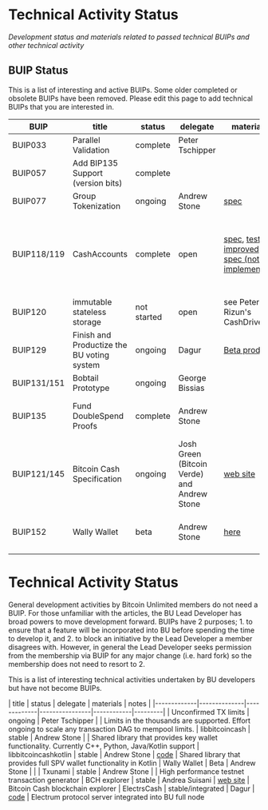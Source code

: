 # Technical Activity Status
*Development status and materials related to passed technical BUIPs and other technical activity*

## BUIP Status

This is a list of interesting and active BUIPs.   Some older completed or obsolete BUIPs have been removed.  Please edit this page to add technical BUIPs that you are interested in.

| BUIP | title | status | delegate | materials | notes |
|-------------|--------------|-------------|----------------|------------|---------|
| BUIP033 | Parallel Validation | complete | Peter Tschipper | | deployed in BU full node
| BUIP057 | Add BIP135 Support (version bits) | complete | | | deployed in BU full node
| BUIP077 | Group Tokenization | ongoing | Andrew Stone | [spec](https://docs.google.com/document/d/1X-yrqBJNj6oGPku49krZqTMGNNEWnUJBRFjX7fJXvTs/edit?usp=sharing)  | deployed in [nextchain](http://nextchain.cash)
| BUIP118/119 | CashAccounts | complete | open | [spec](https://gitlab.com/cash-accounts/specification/blob/master/SPECIFICATION.md), [test](https://github.com/BitcoinUnlimited/BitcoinUnlimited/blob/dev/qa/rpc-tests/electrum_cashaccount.py), [improved spec (not implemented)](https://github.com/BitcoinUnlimited/ElectrsCash/pull/23) | It was decided to deploy this in ElectrsCash rather than the full node wallet
| BUIP120 | immutable stateless storage | not started | open | see Peter Rizun's CashDrive  | waiting for a contributor
| BUIP129 | Finish and Productize the BU voting system | ongoing  | Dagur  | [Beta product](https://voter.cash)  | Working web site and app
| BUIP131/151 | Bobtail Prototype | ongoing  | George Bissias |   | In development
| BUIP135 | Fund DoubleSpend Proofs | complete | Andrew Stone | | DS proofs deployed into BU full node
| BUIP121/145 | Bitcoin Cash Specification | ongoing | Josh Green (Bitcoin Verde) and Andrew Stone | [web site](http://reference.cash) | Usable as a resource.  More details being added.
| BUIP152 | Wally Wallet | beta | Andrew Stone | [here](/wally) | working SPV p2p & electrum wallet

# Technical Activity Status

General development activities by Bitcoin Unlimited members do not need a BUIP.  For those unfamiliar with the articles, the BU Lead Developer has broad powers to move development forward.  BUIPs have 2 purposes; 1. to ensure that a feature will be incorporated into BU before spending the time to develop it, and 2. to block an initiative by the Lead Developer a member disagrees with.  However, in general the Lead Developer seeks permission from the membership via BUIP for any major change (i.e. hard fork) so the membership does not need to resort to 2.

This is a list of interesting technical activities undertaken by BU developers but have not become BUIPs.

| title | status | delegate | materials | notes |
|-------------|--------------|-------------|----------------|------------|---------|
| Unconfirmed TX limits | ongoing | Peter Tschipper | | Limits in the thousands are supported.  Effort ongoing to scale any transaction DAG to mempool limits.
| libbitcoincash | stable | Andrew Stone | | Shared library that provides key wallet functionality.  Currently C++, Python, Java/Kotlin support
| libbitcoincashkotlin | stable | Andrew Stone | [code](https://gitlab.com/wallywallet/libbitcoincashkotlin) | Shared library that provides full SPV wallet functionality in Kotlin
| Wally Wallet | Beta | Andrew Stone | |
| Txunami | stable | Andrew Stone | | High performance testnet transaction generator
| BCH explorer | stable | Andrea Suisani | [web site](explorer.bitcoinunlimited.net) | Bitcoin Cash blockchain explorer
| ElectrsCash | stable/integrated | Dagur | [code](https://github.com/BitcoinUnlimited/ElectrsCash) | Electrum protocol server integrated into BU full node